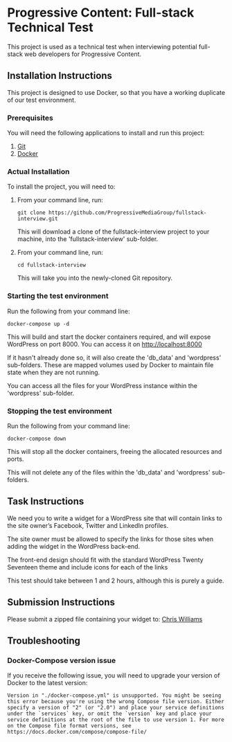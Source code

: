 # Progressive Content: Full-stack Technical Test
This project is used as a technical test when interviewing potential full-stack web developers for Progressive Content.

## Installation Instructions
This project is designed to use Docker, so that you have a working duplicate of our test environment.

### Prerequisites
You will need the following applications to install and run this project:

1. [Git](https://git-scm.com/downloads)
2. [Docker](https://www.docker.com/get-docker)

### Actual Installation
To install the project, you will need to:

1. From your command line, run:

   ```git clone https://github.com/ProgressiveMediaGroup/fullstack-interview.git```

   This will download a clone of the fullstack-interview project to your machine, into the 'fullstack-interview' sub-folder.


2. From your command line, run:

   ```cd fullstack-interview```

   This will take you into the newly-cloned Git repository.

### Starting the test environment
Run the following from your command line:

```docker-compose up -d```

This will build and start the docker containers required, and will expose WordPress on port 8000. You can access it on [http://localhost:8000](http://localhost:8000)

If it hasn't already done so, it will also create the 'db_data' and 'wordpress' sub-folders. These are mapped volumes used by Docker to maintain file state when they are not running.

You can access all the files for your WordPress instance within the 'wordpress' sub-folder.

### Stopping the test environment
Run the following from your command line:

```docker-compose down```

This will stop all the docker containers, freeing the allocated resources and ports.

This will not delete any of the files within the 'db_data' and 'wordpress' sub-folders.

## Task Instructions
We need you to write a widget for a WordPress site that will contain links to the site owner’s Facebook, Twitter and LinkedIn profiles.

The site owner must be allowed to specify the links for those sites when adding the widget in the WordPress back-end.

The front-end design should fit with the standard WordPress Twenty Seventeen theme and include icons for each of the links

This test should take between 1 and 2 hours, although this is purely a guide.

## Submission Instructions
Please submit a zipped file containing your widget to: [Chris Williams](christopher.williams@progressivecontent.com)

## Troubleshooting

### Docker-Compose version issue

If you receive the following issue, you will need to upgrade your version of Docker to the latest version:

```Version in "./docker-compose.yml" is unsupported. You might be seeing this error because you're using the wrong Compose file version. Either specify a version of "2" (or "2.0") and place your service definitions under the `services` key, or omit the `version` key and place your service definitions at the root of the file to use version 1.
For more on the Compose file format versions, see https://docs.docker.com/compose/compose-file/```

